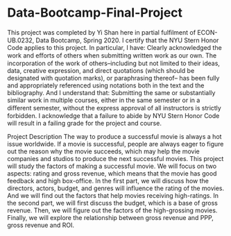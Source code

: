 # Data-Bootcamp-Final-Project

This project was completed by Yi Shan here in partial fulﬁlment of ECON-UB.0232, Data Bootcamp, Spring 2020. I certify that the NYU Stern Honor Code applies to this project. In particular, I have:
Clearly acknowledged the work and eﬀorts of others when submitting written work as our own. The incorporation of the work of others–including but not limited to their ideas, data, creative expression, and direct quotations (which should be designated with quotation marks), or paraphrasing thereof– has been fully and appropriately referenced using notations both in the text and the bibliography.
And I understand that:
Submitting the same or substantially similar work in multiple courses, either in the same semester or in a diﬀerent semester, without the express approval of all instructors is strictly forbidden.
I acknowledge that a failure to abide by NYU Stern Honor Code will result in a failing grade for the project and course.

Project Description
    The way to produce a successful movie is always a hot issue worldwide. If a movie is successful, people are always eager to figure out the reason why the movie succeeds, which may help the movie companies and studios to produce the next successful movies. This project will study the factors of making a successful movie. We will focus on two aspects: rating and gross revenue, which means that the movie has good feedback and high box-office. In the first part, we will discuss how the directors, actors, budget, and genres will influence the rating of the movies. And we will find out the factors that help movies receiving high-ratings. In the second part, we will first discuss the budget, which is a base of gross revenue. Then, we will figure out the factors of the high-grossing movies. Finally, we will explore the relationship between gross revenue and PPP, gross revenue and ROI.
